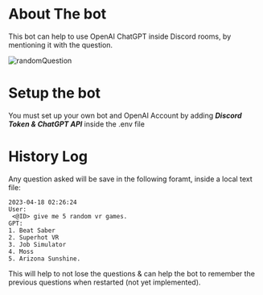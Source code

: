 # About The bot
This bot can help to use OpenAI ChatGPT inside Discord rooms, by mentioning it with the question.

![randomQuestion](https://user-images.githubusercontent.com/62726823/232658611-da6197e7-6db5-40d1-869a-6407484d2f95.png)

# Setup the bot
You must set up your own bot and OpenAI Account by adding ***Discord Token & ChatGPT API*** inside the .env file

# History Log
Any question asked will be save in the following foramt, inside a local text file:

```
2023-04-18 02:26:24
User:
 <@ID> give me 5 random vr games.
GPT:
1. Beat Saber
2. Superhot VR
3. Job Simulator
4. Moss
5. Arizona Sunshine.
```

This will help to not lose the questions & can help the bot to remember the previous questions when restarted (not yet implemented).
